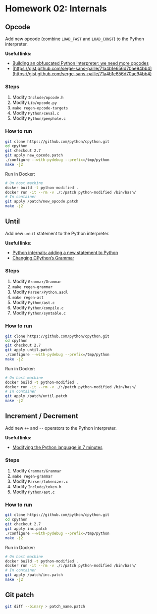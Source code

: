 # Homework 02: Internals

## Opcode

Add new opcode (combine `LOAD_FAST` and `LOAD_CONST`) to the Python interpreter.

**Useful links:**

- [Building an obfuscated Python interpreter: we need more opcodes](https://blog.quarkslab.com/building-an-obfuscated-python-interpreter-we-need-more-opcodes.html)
- [https://gist.github.com/serge-sans-paille/71a4b1e656d70ae94bb4](https://gist.github.com/serge-sans-paille/71a4b1e656d70ae94bb4)

### Steps

1) Modify `Include/opcode.h`
2) Modify `Lib/opcode.py`
3) `make regen-opcode-targets`
4) Modify `Python/ceval.c`
5) Modify `Python/peephole.c`

### How to run

```bash
git clone https://github.com/python/cpython.git
cd cpython
git checkout 2.7
git apply new_opcode.patch
./configure --with-pydebug --prefix=/tmp/python
make -j2
```

Run in Docker:

```bash
# On host machine
docker build -t python-modified .
docker run -it --rm -v ./:/patch python-modified /bin/bash/
# In container
git apply /patch/new_opcode.patch
make -j2
```



## Until

Add new `until` statement to the Python interpreter.

**Useful links:**

- [Python internals: adding a new statement to Python](https://eli.thegreenplace.net/2010/06/30/python-internals-adding-a-new-statement-to-python/)
- [Changing CPython’s Grammar](https://devguide.python.org/grammar/)

### Steps

1) Modify `Grammar/Grammar`
2) `make regen-grammar`
3) Modify `Parser/Python.asdl`
4) `make regen-ast`
5) Modify `Python/ast.c`
6) Modify `Python/compile.c`
7) Modify `Python/symtable.c`

### How to run

```bash
git clone https://github.com/python/cpython.git
cd cpython
git checkout 2.7
git apply until.patch
./configure --with-pydebug --prefix=/tmp/python
make -j2
```

Run in Docker:

```bash
# On host machine
docker build -t python-modified .
docker run -it --rm -v ./:/patch python-modified /bin/bash/
# In container
git apply /patch/until.patch
make -j2
```



## Increment / Decrement

Add new `++` and `--` operators to the Python interpreter.

**Useful links:**

- [Modifying the Python language in 7 minutes](https://hackernoon.com/modifying-the-python-language-in-7-minutes-b94b0a99ce14)

### Steps

1) Modify `Grammar/Grammar`
2) `make regen-grammar`
3) Modify `Parser/tokenizer.c`
4) Modify `Include/token.h`
5) Modify `Python/ast.c`

### How to run

```bash
git clone https://github.com/python/cpython.git
cd cpython
git checkout 2.7
git apply inc.patch
./configure --with-pydebug --prefix=/tmp/python
make -j2
```

Run in Docker:

```bash
# On host machine
docker build -t python-modified .
docker run -it --rm -v ./:/patch python-modified /bin/bash/
# In container
git apply /patch/inc.patch
make -j2
```



## Git patch

```bash
git diff --binary > patch_name.patch
```